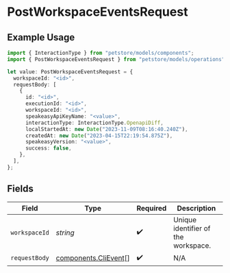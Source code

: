 # PostWorkspaceEventsRequest

## Example Usage

```typescript
import { InteractionType } from "petstore/models/components";
import { PostWorkspaceEventsRequest } from "petstore/models/operations";

let value: PostWorkspaceEventsRequest = {
  workspaceId: "<id>",
  requestBody: [
    {
      id: "<id>",
      executionId: "<id>",
      workspaceId: "<id>",
      speakeasyApiKeyName: "<value>",
      interactionType: InteractionType.OpenapiDiff,
      localStartedAt: new Date("2023-11-09T08:16:40.240Z"),
      createdAt: new Date("2023-04-15T22:19:54.875Z"),
      speakeasyVersion: "<value>",
      success: false,
    },
  ],
};
```

## Fields

| Field                                                        | Type                                                         | Required                                                     | Description                                                  |
| ------------------------------------------------------------ | ------------------------------------------------------------ | ------------------------------------------------------------ | ------------------------------------------------------------ |
| `workspaceId`                                                | *string*                                                     | :heavy_check_mark:                                           | Unique identifier of the workspace.                          |
| `requestBody`                                                | [components.CliEvent](../../models/components/clievent.md)[] | :heavy_check_mark:                                           | N/A                                                          |